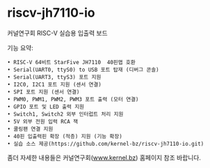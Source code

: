 # riscv-jh7110-io

커널연구회 RISC-V 실습용 입출력 보드

기능 요약:

    • RISC-V 64비트 StarFive JH7110  40핀맵 호환
    • Serial(UART0, ttyS0) to USB 포트 탑재 (디버그 콘솔)
    • Serial(UART3, ttyS3) 포트 지원
    • I2C0, I2C1 포트 지원 (센서 연결)
    • SPI 포트 지원 (센서 연결)
    • PWM0, PWM1, PWM2, PWM3 포트 출력 (모터 연결)
    • GPIO 포트 및 LED 출력 지원
    • Switch1, Switch2 외부 인터럽트 처리 지원
    • 5V 외부 전원 입력 RCA 잭
    • 쿨링팬 연결 지원
    • 40핀 입출력핀 확장 (적층) 지원 (기능 확장)
    • 실습 소스 제공(https://github.com/kernel-bz/riscv-jh7110-io.git)

좀더 자세한 내용들은 커널연구회(www.kernel.bz) 홈페이지 참조 바랍니다.
